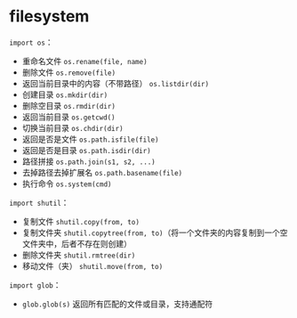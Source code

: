 # filesystem

`import os`：

- 重命名文件 `os.rename(file, name)`
- 删除文件 `os.remove(file)`
- 返回当前目录中的内容（不带路径） `os.listdir(dir)`
- 创建目录 `os.mkdir(dir)`
- 删除空目录 `os.rmdir(dir)`
- 返回当前目录 `os.getcwd()`
- 切换当前目录 `os.chdir(dir)`
- 返回是否是文件 `os.path.isfile(file)`
- 返回是否是目录 `os.path.isdir(dir)`
- 路径拼接 `os.path.join(s1, s2, ...)`
- 去掉路径去掉扩展名 `os.path.basename(file)`
- 执行命令 `os.system(cmd)`

`import shutil`：

- 复制文件 `shutil.copy(from, to)`
- 复制文件夹 `shutil.copytree(from, to)`（将一个文件夹的内容复制到一个空文件夹中，后者不存在则创建）
- 删除文件夹 `shutil.rmtree(dir)`
- 移动文件（夹） `shutil.move(from, to)`

`import glob`：

- `glob.glob(s)` 返回所有匹配的文件或目录，支持通配符
